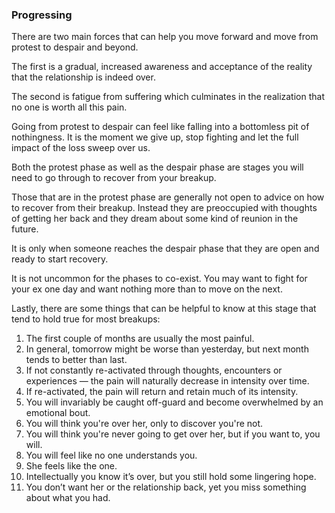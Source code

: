 
### Progressing

There are two main forces that can help you move forward and move from protest to despair and beyond.

The first is a gradual, increased awareness and acceptance of the reality that the relationship is indeed over. 

The second is fatigue from suffering which culminates in the realization that no one is worth all this pain.

Going from protest to despair can feel like falling into a bottomless pit of nothingness. It is the moment we give up, stop fighting and let the full impact of the loss sweep over us.

Both the protest phase as well as the despair phase are stages you will need to go through to recover from your breakup. 

Those that are in the protest phase are generally not open to advice on how to recover from their breakup. Instead they are preoccupied with thoughts of getting her back and they dream about some kind of reunion in the future.

It is only when someone reaches the despair phase that they are open and ready to start recovery.

It is not uncommon for the phases to co-exist. You may want to fight for your ex one day and want nothing more than to move on the next. 

Lastly, there are some things that can be helpful to know at this stage that tend to hold true for most breakups:

1. The first couple of months are usually the most painful.
2. In general, tomorrow might be worse than yesterday, but next month tends to better than last.
2. If not constantly re-activated through thoughts, encounters or experiences — the pain will naturally decrease in intensity over time.
2. If re-activated, the pain will return and retain much of its intensity.
4. You will invariably be caught off-guard and become overwhelmed by an emotional bout.
5. You will think you're over her, only to discover you're not.
6. You will think you're never going to get over her, but if you want to, you will.
7. You will feel like no one understands you.
8. She feels like the one.
9. Intellectually you know it’s over, but you still hold some lingering hope.
10. You don’t want her or the relationship back, yet you miss something about what you had.